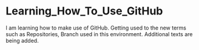 # Learning_How_To_Use_GitHub
I am learning how to make use of GitHub. Getting used to the new terms such as Repositories, Branch used in this environment.
Additional texts are being added.
